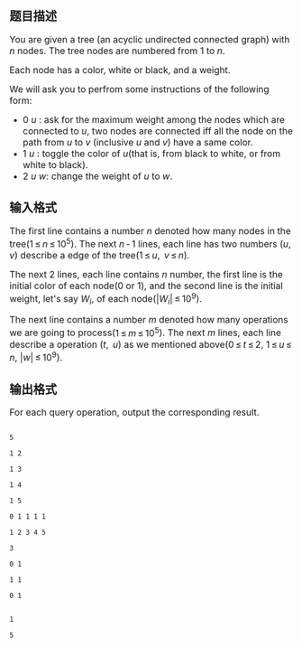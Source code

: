 ## 题目描述

<div class="header"> 
 <div class="time-limit">
  <span style="font-size: medium">You are given a tree (an acyclic undirected connected graph) with <span class="tex-span"><i>n</i></span> nodes. The tree nodes are numbered from 1 to <span class="tex-span"><i>n</i></span>. </span>
 </div> 
</div> 
<div class="legend"> 
 <p><span style="font-size: medium">Each node has a color, white or black, and a weight.</span></p> 
 <p><span style="font-size: medium">We will ask you to perfrom some instructions of the following form:</span></p> 
 <p></p> 
 <ul type="disc"> 
  <li><span style="font-size: medium">0 <span class="tex-span"><i>u</i></span> : ask for the maximum weight among the nodes which are connected to <span class="tex-span"><i>u</i></span>, two nodes are connected iff all the node on the path from <span class="tex-span"><i>u</i></span> to <span class="tex-span"><i>v</i></span> (inclusive <span class="tex-span"><i>u</i></span> and <span class="tex-span"><i>v</i></span>) have a same color. </span></li> 
  <li><span style="font-size: medium">1 <span class="tex-span"><i>u</i></span> : toggle the color of <span class="tex-span"><i>u</i></span>(that is, from black to white, or from white to black). </span></li> 
  <li><span style="font-size: medium">2 <span class="tex-span"><i>u</i></span> <span class="tex-span"><i>w</i></span>: change the weight of <span class="tex-span"><i>u</i></span> to <span class="tex-span"><i>w</i></span>. </span></li> 
 </ul> 
</div> 
<p></p> 
<p></p> 
<div class="input-specification"></div>

## 输入格式

<div class="input-specification"> 
 <p><span style="font-size: medium">The first line contains a number <span class="tex-span"><i>n</i></span> denoted how many nodes in the tree(<span class="tex-span">1 ≤ <i>n</i> ≤ 10<sup class="upper-index">5</sup></span>). The next <span class="tex-span"><i>n</i> - 1</span> lines, each line has two numbers (<span class="tex-span"><i>u</i>,  <i>v</i></span>) describe a edge of the tree(<span class="tex-span">1 ≤ <i>u</i>,  <i>v</i> ≤ <i>n</i></span>). </span></p> 
 <p><span style="font-size: medium">The next 2 lines, each line contains <span class="tex-span"><i>n</i></span> number, the first line is the initial color of each node(0 or 1), and the second line is the initial weight, let's say <span class="tex-span"><i>W</i><sub class="lower-index"><i>i</i></sub></span>, of each node(<span class="tex-span">|<i>W</i><sub class="lower-index"><i>i</i></sub>| ≤ 10<sup class="upper-index">9</sup></span>).</span></p> 
 <p><span style="font-size: medium">The next line contains a number <span class="tex-span"><i>m</i></span> denoted how many operations we are going to process(<span class="tex-span">1 ≤ <i>m</i> ≤ 10<sup class="upper-index">5</sup></span>). The next <span class="tex-span"><i>m</i></span> lines, each line describe a operation (<span class="tex-span"><i>t</i>,  <i>u</i></span>) as we mentioned above(<span class="tex-span">0 ≤ <i>t</i> ≤ 2</span>, <span class="tex-span">1 ≤ <i>u</i> ≤ <i>n</i></span>, <span class="tex-span">|<i>w</i>| ≤ 10<sup class="upper-index">9</sup></span>).</span></p> 
</div> 
<p></p> 
<p></p> 
<div class="output-specification"></div>

## 输出格式

<div class="output-specification"> 
 <p><span style="font-size: medium">For each query operation, output the corresponding result.</span></p> 
</div> 
<p></p> 
<p></p> 
<div class="sample-tests"></div>

```input1
5
1 2
1 3
1 4
1 5
0 1 1 1 1
1 2 3 4 5
3
0 1
1 1
0 1
```
```output1
1
5
```
